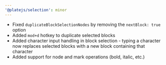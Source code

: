 ```yaml
---
'@platejs/selection': minor
---
```


- Fixed `duplicateBlockSelectionNodes` by removing the `nextBlock: true` option
- Added `mod+d` hotkey to duplicate selected blocks
- Added character input handling in block selection - typing a character now replaces selected blocks with a new block containing that character
- Added support for node and mark operations (bold, italic, etc.)
